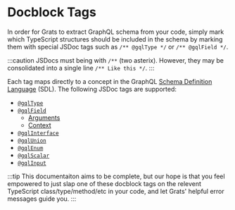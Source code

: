 # Docblock Tags

In order for Grats to extract GraphQL schema from your code, simply mark which
TypeScript structures should be included in the schema by marking them with
special JSDoc tags such as `/** @gqlType */` or `/** @gqlField */`.

:::caution
JSDocs must being with `/**` (two asterix). However, they may be consolidated into a single line `/** Like this */`.
:::

Each tag maps directly to a concept in the GraphQL [Schema Definition Language](https://graphql.org/learn/schema/) (SDL). The following JSDoc tags are supported:

- [`@gqlType`](./01-types.mdx)
- [`@gqlField`](./02-fields.mdx)
  - [Arguments](./03-arguments.mdx)
  - [Context](./04-context.mdx)
- [`@gqlInterface`](./05-interfaces.mdx)
- [`@gqlUnion`](./06-unions.mdx)
- [`@gqlEnum`](./07-enums.mdx)
- [`@gqlScalar`](./08-scalars.mdx)
- [`@gqlInput`](./09-inputs.mdx)

:::tip
This documentaiton aims
to be complete, but our hope is that you feel empowered to just slap one of
these docblock tags on the relevent TypeScript class/type/method/etc in your
code, and let Grats' helpful error messages guide you.
:::
